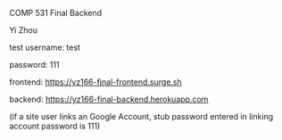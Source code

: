 COMP 531 Final Backend

Yi Zhou

test username: test

password: 111

frontend: https://yz166-final-frontend.surge.sh

backend: https://yz166-final-backend.herokuapp.com

(if a site user links an Google Account, stub password entered in linking account password is 111)
